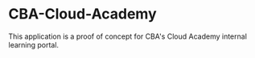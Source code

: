 # CBA-Cloud-Academy

This application is a proof of concept for CBA's Cloud Academy internal learning portal. 

